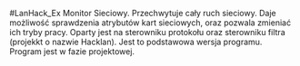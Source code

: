 #LanHack_Ex
Monitor Sieciowy. Przechwytuje cały ruch sieciowy. Daje możliwość sprawdzenia atrybutów kart sieciowych, oraz pozwala zmieniać ich tryby pracy.
Oparty jest na sterowniku protokołu oraz sterowniku filtra (projekkt o nazwie Hacklan).
Jest to podstawowa wersja programu. Program jest w fazie projektowej.